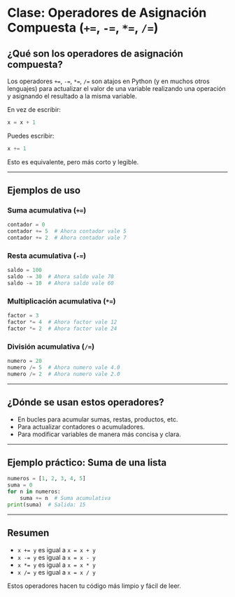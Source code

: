 # Clase: Operadores de Asignación Compuesta (`+=`, `-=`, `*=`, `/=`)

## ¿Qué son los operadores de asignación compuesta?

Los operadores `+=`, `-=`, `*=`, `/=` son atajos en Python (y en muchos otros lenguajes) para actualizar el valor de una variable realizando una operación y asignando el resultado a la misma variable.

En vez de escribir:
```python
x = x + 1
```
Puedes escribir:
```python
x += 1
```
Esto es equivalente, pero más corto y legible.

---

## Ejemplos de uso

### Suma acumulativa (`+=`)
```python
contador = 0
contador += 5  # Ahora contador vale 5
contador += 2  # Ahora contador vale 7
```

### Resta acumulativa (`-=`)
```python
saldo = 100
saldo -= 30  # Ahora saldo vale 70
saldo -= 10  # Ahora saldo vale 60
```

### Multiplicación acumulativa (`*=`)
```python
factor = 3
factor *= 4  # Ahora factor vale 12
factor *= 2  # Ahora factor vale 24
```

### División acumulativa (`/=`)
```python
numero = 20
numero /= 5  # Ahora numero vale 4.0
numero /= 2  # Ahora numero vale 2.0
```

---

## ¿Dónde se usan estos operadores?
- En bucles para acumular sumas, restas, productos, etc.
- Para actualizar contadores o acumuladores.
- Para modificar variables de manera más concisa y clara.

---

## Ejemplo práctico: Suma de una lista
```python
numeros = [1, 2, 3, 4, 5]
suma = 0
for n in numeros:
    suma += n  # Suma acumulativa
print(suma)  # Salida: 15
```

---

## Resumen
- `x += y`  es igual a  `x = x + y`
- `x -= y`  es igual a  `x = x - y`
- `x *= y`  es igual a  `x = x * y`
- `x /= y`  es igual a  `x = x / y`

Estos operadores hacen tu código más limpio y fácil de leer.
